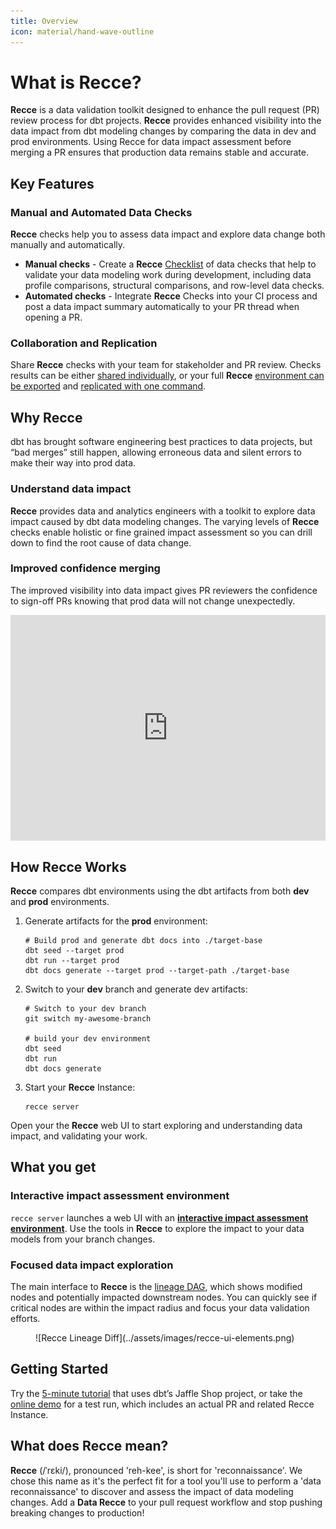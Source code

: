 ```yaml
---
title: Overview
icon: material/hand-wave-outline
---
```



# What is **Recce**?

**Recce** is a data validation toolkit designed to enhance the pull request (PR) review process for dbt projects. **Recce** provides enhanced visibility into the data impact from dbt modeling changes by comparing the data in dev and prod environments. Using Recce for data impact assessment before merging a PR ensures that production data remains stable and accurate.

## Key Features

### Manual and Automated Data Checks

**Recce** checks help you to assess data impact and explore data change both manually and automatically. 

- **Manual checks** - Create a **Recce** <a href="https://medium.com/inthepipeline/build-a-checklist-for-better-dbt-pr-review-913906ff11dd" target="blank">Checklist</a> of data checks that help to validate your data modeling work during development, including data profile comparisons, structural comparisons, and row-level data checks.
- **Automated checks** - Integrate **Recce** Checks into your CI process and post a data impact summary automatically to your PR thread when opening a PR.

### Collaboration and Replication

Share **Recce** checks with your team for stakeholder and PR review. Checks results can be either [shared individually](features/lineage.md#screenshot), or your full **Recce** <a href="https://medium.com/inthepipeline/enhanced-dbt-pr-review-with-reproducible-data-validation-environments-e6c37a15908f" target="_blank">environment can be exported</a> and [replicated with one command](features/state-file.md#review-the-state-file).


## Why Recce

dbt has brought software engineering best practices to data projects, but “bad merges” still happen, allowing erroneous data and silent errors to make their way into prod data.

### Understand data impact

**Recce** provides data and analytics engineers with a toolkit to explore data impact caused by dbt data modeling changes. The varying levels of **Recce** checks enable holistic or fine grained impact assessment so you can drill down to find the root cause of data change.

### Improved confidence merging

The improved visibility into data impact gives PR reviewers the confidence to sign-off PRs knowing that prod data will not change unexpectedly.


<div style="position: relative; padding-bottom: 71.68758716875871%; height: 0;"><iframe src="https://www.loom.com/embed/f6ea8a9b37964cbd9821bb6896d3206f?sid=9c701279-08cd-45c5-b12d-e7967d8f898d" frameborder="0" webkitallowfullscreen mozallowfullscreen allowfullscreen style="position: absolute; top: 0; left: 0; width: 100%; height: 100%;"></iframe></div>


## How **Recce** Works

**Recce** compares dbt environments using the dbt artifacts from both **dev** and **prod** environments. 

1. Generate artifacts for the **prod** environment:

    ```
    # Build prod and generate dbt docs into ./target-base
    dbt seed --target prod
    dbt run --target prod
    dbt docs generate --target prod --target-path ./target-base
    ```

2. Switch to your **dev** branch and generate dev artifacts:

    ```
    # Switch to your dev branch
    git switch my-awesome-branch

    # build your dev environment
    dbt seed
    dbt run
    dbt docs generate
    ```

3. Start your **Recce** Instance:

    ```
    recce server
    ```

Open your the **Recce** web UI to start exploring and understanding data impact, and validating your work.

## What you get

### Interactive impact assessment environment

`recce server` launches a web UI with an [**interactive impact assessment environment**](features/lineage.md). Use the tools in **Recce** to explore the impact to your data models from your branch changes.

### Focused data impact exploration

The main interface to **Recce** is the [lineage DAG](features/lineage.md#node-summary), which shows modified nodes and potentially impacted downstream nodes. You can quickly see if critical nodes are within the impact radius and focus your data validation efforts.


<figure markdown>
  ![Recce Lineage Diff](../assets/images/recce-ui-elements.png)
  <figcaption>	</figcaption>
</figure>

## Getting Started

Try the [5-minute tutorial](get-started-jaffle-shop.md) that uses dbt’s Jaffle Shop project, or take the [online demo](demo.md) for a test run, which includes an actual PR and related Recce Instance.


## What does **Recce** mean?

**Recce** (/ˈrɛki/), pronounced 'reh-kee', is short for 'reconnaissance'. We chose this name as it's the perfect fit for a tool you'll use to perform a 'data reconnaissance' to discover and assess the impact of data modeling changes. Add a **Data Recce** to your pull request workflow and stop pushing breaking changes to production!